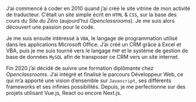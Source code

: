<!-- **Traducteur**. **Créateur**. **Communiquant**. Voilà les termes qui définissent le mieux mon travail. Que ce soit la **traduction de textes**, **l’élaboration de catalogues**, **l’écriture du code** d’un site web, tout cela implique la **traduction** - d’un besoin, d’une demande voire d’une envie - et **la création d’un résultat**. Et tout cela participe à **la communication entre les personnes**. C’est à ce carrefour que se situe mon activité et ce qui m'anime. -->
J’ai commencé à coder en 2010 quand j’ai créé le site vitrine de mon activité de traducteur. C’était un site simple écrit en `HTML` & `CSS`, sur la base des cours du _Site du Zéro_ (aujourd’hui _Openclassrooms_). Je me suis alors découvert une passion pour le code.

Je me suis ensuite intéressé à `VBA`, le langage de programmation utilisé dans les applications Microsoft Office. J’ai créé un CRM grâce à Excel et VBA, puis je me suis tourné vers le langage `PHP` et le système de gestion de base de données `MySQL` afin de transposer ce CRM vers un site internet.

Fin 2020 j’ai décidé de suivre une formation diplômante chez _Openclassrooms_. J’ai intégré et finalisé le parcours Développeur Web, ce qui m’a apporté une vision d’ensemble sur `Javascript`, ses différents frameworks et ses infinies possibilités. Depuis, je me perfectionne sur des projets utilisant Vue.js, React ou encore Next.js.